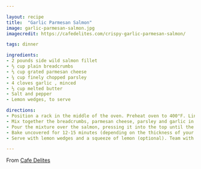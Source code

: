 ```yaml
---

layout: recipe
title:  "Garlic Parmesan Salmon"
image: garlic-parmesan-salmon.jpg
imagecredit: https://cafedelites.com/crispy-garlic-parmesan-salmon/

tags: dinner

ingredients:
- 2 pounds side wild salmon fillet
- ⅔ cup plain breadcrumbs
- ⅔ cup grated parmesan cheese
- ¼ cup finely chopped parsley
- 4 cloves garlic , minced
- ⅓ cup melted butter
- Salt and pepper
- Lemon wedges, to serve

directions:
- Position a rack in the middle of the oven. Preheat oven to 400°F. Line a baking sheet with foil. Place the salmon fillet, skin side down, on the baking sheet; set aside.
- Mix together the breadcrumbs, parmesan cheese, parsley and garlic in a small bowl. Pour in the melted butter; season with 3/4 teaspoon salt and 1/3 teaspoon pepper (or to taste). Using your hands (it's easier than using a wooden spoon), mix the ingredients together until the breadcrumbs absorb the butter (about 40 seconds).
- Pour the mixture over the salmon, pressing it into the top until the fillet is completely covered. Lightly spray salmon with cooking oil spray for a golden crumb.
- Bake uncovered for 12-15 minutes (depending on the thickness of your fillet), until the crust is golden and the salmon is cooked and flakes easily with fork.
- Serve with lemon wedges and a squeeze of lemon (optional). Team with a salad, steamed vegetables, rice or mashed potatoes.

---
```


From [Cafe Delites](https://cafedelites.com/crispy-garlic-parmesan-salmon/)

